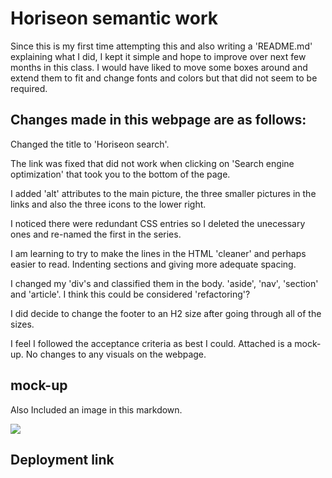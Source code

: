 # Horiseon semantic work

Since this is my first time attempting this and also writing a 'README.md' explaining what I did, I kept it simple and hope to improve over next few months in this class. I would have liked to move some boxes around and extend them to fit and change fonts and colors but that did not seem to be required. 

## Changes made in this webpage are as follows:

Changed the title to 'Horiseon search'.

The link was fixed that did not work when clicking on 'Search engine optimization' that took you to the bottom of the page.

I added 'alt' attributes to the main picture, the three smaller pictures in the links and also the three icons to the lower right.

I noticed there were redundant CSS entries so I deleted the unecessary ones and re-named the first in the series. 

I am learning to try to make the lines in the HTML 'cleaner' and perhaps easier to read. Indenting sections and giving more adequate spacing.

I changed my 'div's and classified them in the body. 'aside', 'nav', 'section' and 'article'. I think this could be considered 'refactoring'?

I did decide to change the footer to an H2 size after going through all of the sizes. 

I feel I followed the acceptance criteria as best I could. Attached is a mock-up. No changes to any visuals on the webpage.

## mock-up

Also Included an image in this markdown.

![](../01-html-css-git-homework-demo.png)

## Deployment link








